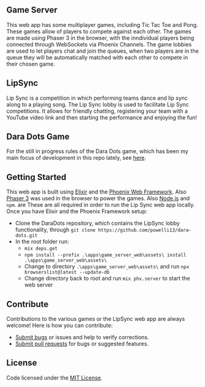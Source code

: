 ## Game Server
This web app has some multiplayer games, including Tic Tac Toe and Pong. These games allow of players to compete against each other. The games are made using Phaser 3 in the browser, with the inndividual players being connected through WebSockets via Phoenix Channels. The game lobbies are used to let players chat and join the queues, when two players are in the queue they will be automatically matched with each other to compete in their chosen game.

## LipSync
Lip Sync is a competition in which performing teams dance and lip sync along to a playing song. The Lip Sync lobby is used to facilitate Lip Sync competitions. It allows for friendly chatting, registering your team with a YouTube video link and then starting the performance and enjoying the fun!

## Dara Dots Game
For the still in progress rules of the Dara Dots game, which has been my main focus of development in this repo lately, see [here](https://github.com/powelli13/dara-dots/blob/master/dara_dots_rules.md).

## Getting Started
This web app is built using [Elixir](https://elixir-lang.org/) and the [Phoenix Web Framework](https://phoenixframework.org/). Also [Phaser 3](https://www.phaser.io/phaser3) was used in the browser to power the games. Also [Node.js](https://nodejs.org/en/) and `npm`. are These are all required in order to run the Lip Sync web app locally.
Once you have Elixir and the Phoenix Framework setup:

* Clone the DaraDots repository, which contains the LipSync lobby functionality, through `git clone https://github.com/powelli13/dara-dots.git`
* In the root folder run:
  * `mix deps.get`
  * `npm install --prefix .\apps\game_server_web\assets\ install .\apps\game_server_web\assets\`
  * Change to directory `.\apps\game_server_web\assets\` and run `npx browserslist@latest --update-db`
  * Change directory back to root and run `mix phx.server` to start the web server

## Contribute
Contributions to the various games or the LipSync web app are always welcome! Here is how you can contribute:
* [Submit bugs](https://github.com/powelli13/dara-dots/issues) or issues and help to verify corrections.
* [Submit pull requests](https://github.com/powelli13/dara-dots/pulls) for bugs or suggested features.

## License
Code licensed under the [MIT License](https://github.com/powelli13/dara-dots/blob/master/LICENSE).
